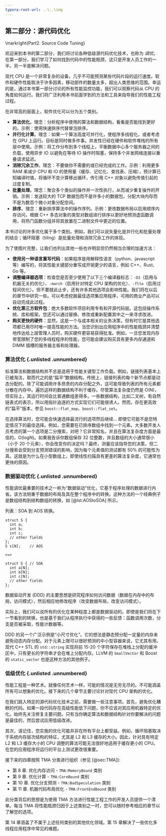 ```yaml
---
typora-root-url: ..\..\img
---
```


## 第二部分：源代码优化

\markright{Part2. Source Code Tuning}

欢迎来到本书的第二部分，我们将讨论各种低级源代码优化技术，也称为 *调优*。在第一部分，我们学习了如何找到代码中的性能瓶颈，这只是开发人员工作的一半。另一半是解决问题。

现代 CPU 是一个非常复杂的设备，几乎不可能预测某些代码片段的运行速度。软件和硬件性能取决于许多因素，移动部件的数量太多，超出人类思维的范围。幸运的是，通过本书第一部分讨论的所有性能监控功能，我们可以观察代码从 CPU 的角度如何运行。我们将广泛利用本书前面学到的方法和工具来指导我们的性能工程过程。

在非常高的层面上，软件优化可以分为五个类别。

* **算法优化**。理念：分析程序中使用的算法和数据结构，看看是否能找到更好的。示例：使用快速排序代替冒泡排序。
* **并行化计算**。理念：如果一个算法高度可并行化，使程序多线程化，或者考虑在 GPU 上运行。目标是同时做多件事。并发性已经在硬件和软件堆栈的所有层中使用。示例：将工作分布到多个线程上，平衡数据中心多个服务器之间的负载，使用异步 IO 以避免在等待 IO 操作时阻塞，保持多个并发网络连接以重叠请求延迟。
* **消除冗余工作**。理念：不要做你不需要的或已经完成的工作。示例：利用更多 RAM 来减少 CPU 和 IO 的使用量（缓存、记忆化、查找表、压缩），预计算已知编译时值，将循环不变计算移出循环，传引用 C++ 对象以避免传值引起的过度复制。
* **批量处理**。理念：聚合多个类似的操作并一次性执行，从而减少重复操作的开销。示例：发送较大的 TCP 数据包而不是许多小的数据包，分配大块内存而不是为数百个微小对象分配空间。
* **排序**。理念：重新排序算法中的操作序列。示例：更改数据布局以启用顺序内存访问，根据 C++ 多态对象的类型对数组进行排序以更好地预测虚函数调用，将热门函数分组并将其放置在二进制文件中更近的位置。

本书讨论的许多优化属于多个类别。例如，我们可以说矢量化是并行化和批量处理的结合；循环阻塞（tiling）是批量处理和消除冗余工作的体现。

为了使图片完整，让我们也列出其他一些也许明显但仍然相当合理的加速方法：

* **使用另一种语言重写代码**：如果程序是用解释性语言（python、javascript 等）编写的，将其性能关键部分重写成开销更少的语言，例如 C++、Rust、Go 等。
* **调整编译器选项**：检查您是否至少使用了以下三个编译器标志：`-O3`（启用与机器无关的优化）、`-march`（启用针对特定 CPU 架构的优化）、`-flto`（启用过程间优化）。但不要就此止步，还有许多其他选项会影响性能。我们将在以后的章节中研究一些。可以考虑挖掘最佳选项集应用程序，可用的商业产品可以自动完成此过程。
* **优化第三方软件包**：绝大多数软件项目利用专有和开源代码层。这包括操作系统、库和框架。您还可以通过替换、修改或重新配置其中之一来寻求改进。
* **购买更快的硬件**：显然，这是一个与成本相关的业务决策，但有时它是其他选项都已用尽时唯一提高性能的方法。当您识别出应用程序中的性能瓶颈并清楚地传达给上层管理人员时，购买硬件更容易获得批准。例如，一旦您发现内存带宽限制了您的多线程程序的性能，您可能会建议购买具有更多内存通道和 DIMM 插槽的服务器主板和处理器。

### 算法优化 {.unlisted .unnumbered}

标准算法和数据结构并不总是适用于性能关键型工作负载。例如，链接列表基本上已被淘汰，取而代之的是“扁平”数据结构。传统上，链接列表的每个新节点都是动态分配的。除了可能调用许多昂贵的内存分配之外，这可能导致列表的所有元素都分散在内存中。遍历这样的数据结构不利于缓存。尽管算法复杂度仍然是 O(N)，但实际上，其运行时间会比普通数组差得多。一些数据结构，比如二叉树，有自然链表式的表示，所以用指针追逐的方式实现它们可能很诱人。然而，存在更高效的“扁平”版本，参见 `boost::flat_map`、`boost::flat_set`。

在选择算法时，您可能会快速选择最流行的选项然后继续... 即使它可能不是您特定情况下的最佳选择。例如，您需要在已排序数组中找到一个元素。大多数开发人员考虑的第一个选项是二分搜索，对吧？它非常知名，并且在算法复杂度方面是最佳的，O(logN)。如果我告诉你数组保存 32 位整数，并且数组的大小通常很小（小于 20 个元素），你会改变你的决定吗？最终，测量应该指导您的决策，但二分搜索会受到分支预测错误的影响，因为每个元素值的测试都有 50% 的可能性为真。这就是为什么在小型数组上，即使线性扫描具有更差的算法复杂度，它通常也更快的原因。

### 数据驱动优化 {.unlisted .unnumbered}

性能调优最重要的技术之一称为“数据驱动”优化，它基于程序处理的数据进行内省。该方法侧重于数据的布局及其在整个程序中的转换。这种方法的一个经典例子是数组结构到结构数组的转换，如 [@lst:AOStoSOA] 所示。

列表：SOA 到 AOS 转换。
~~~~ {#lst:AOStoSOA .cpp}
struct S {
  int a;
  int b;
  int c;
  // other fields
};
S s[N];    // AOS

<=>
    
struct S { // SOA
  int a[N];
  int b[N];
  int c[N];
  // other fields  
};
~~~~~~~~~~~~~~~~~~~~~~~~~~~~~~~~~~~~~~~~~~~~~~~~~

数据驱动开发 (DDD) 的主要思想是研究程序如何访问数据（数据在内存中的布局，访问模式），然后相应地修改程序（改变数据布局，改变访问模式）。

实际上，我们可以说所有的优化在某种程度上都是数据驱动的。即使是我们将在下一节看到的转换，也是基于我们从程序执行中获得的一些反馈：函数调用次数，分支是否被采取，性能计数器等。

DDD 的另一个广泛示例是“小尺寸优化”。它的想法是静态预分配一定量的内存来避免动态内存分配。对于元素上限可以很好预测的中小型容器来说，它尤其有用。现代 C++ STL 的 `std::string` 实现将前 15-20 个字符保存在堆栈上分配的缓冲区中，只有更长的字符串才会在堆上分配内存。LLVM 的 `SmallVector` 和 Boost 的 `static_vector` 也是这种方法的其他例子。

### 低级优化 {.unlisted .unnumbered}

性能工程是一种艺术。就像任何艺术一样，可能的情况是无穷无尽的。不可能涵盖所有可以想象的优化。接下来的几个章节主要讨论针对现代 CPU 架构的优化。

在我们跳入特定的源代码优化技术之前，需要做一些注意事项。首先，避免优化糟糕的代码。如果一段代码存在高级性能低下问题，你不应该对其应用机器特定的优化。始终先关注修复主要问题。只有当你确定算法和数据结构针对你要解决的问题是最佳的，然后尝试应用低级改进。

其次，请记住，您实施的优化可能并非在所有平台上都受益。例如，循环阻塞取决于系统内存层次结构的特征，尤其是 L2 和 L3 缓存的大小。因此，针对具有特定 L2 和 L3 缓存大小的 CPU 调整的算法可能无法很好地适用于缓存更小的 CPU。在您的应用程序将运行的平台上测试更改很重要。

接下来的四章按照 TMA 分类进行组织（参见 [@sec:TMA]):

* 第 8 章. 优化内存访问 - `TMA:MemoryBound` 类别
* 第 9 章. 优化计算 - `TMA:CoreBound` 类别
* 第 10 章. 优化分支预测 - `TMA:BadSpeculation` 类别
* 第 11 章. 机器代码布局优化 - `TMA:FrontEndBound` 类别

此分类背后的思想是为使用 TMA 方法进行性能工程工作的开发人员提供一个清单。每当 TMA 将性能瓶颈归因于上述类别之一时，您可以随时参考相应的章节以了解您的选项。

第 14 章涵盖了不属于上述任何类别的其他优化领域。第 15 章解决了一些优化多线程应用程序中常见的难题。
